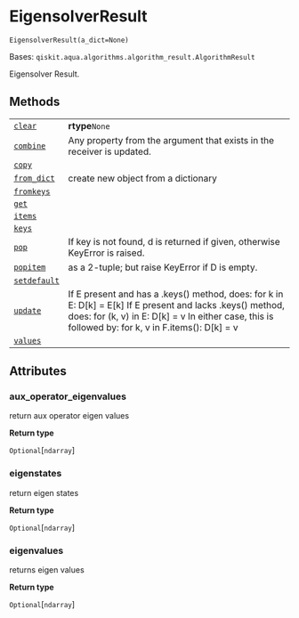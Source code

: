 # EigensolverResult



`EigensolverResult(a_dict=None)`

Bases: `qiskit.aqua.algorithms.algorithm_result.AlgorithmResult`

Eigensolver Result.

## Methods

|                                                                                                                                                                               |                                                                                                                                                                                                                      |
| ----------------------------------------------------------------------------------------------------------------------------------------------------------------------------- | -------------------------------------------------------------------------------------------------------------------------------------------------------------------------------------------------------------------- |
| [`clear`](qiskit.aqua.algorithms.EigensolverResult.clear#qiskit.aqua.algorithms.EigensolverResult.clear "qiskit.aqua.algorithms.EigensolverResult.clear")                     | **rtype**`None`                                                                                                                                                                                                      |
| [`combine`](qiskit.aqua.algorithms.EigensolverResult.combine#qiskit.aqua.algorithms.EigensolverResult.combine "qiskit.aqua.algorithms.EigensolverResult.combine")             | Any property from the argument that exists in the receiver is updated.                                                                                                                                               |
| [`copy`](qiskit.aqua.algorithms.EigensolverResult.copy#qiskit.aqua.algorithms.EigensolverResult.copy "qiskit.aqua.algorithms.EigensolverResult.copy")                         |                                                                                                                                                                                                                      |
| [`from_dict`](qiskit.aqua.algorithms.EigensolverResult.from_dict#qiskit.aqua.algorithms.EigensolverResult.from_dict "qiskit.aqua.algorithms.EigensolverResult.from_dict")     | create new object from a dictionary                                                                                                                                                                                  |
| [`fromkeys`](qiskit.aqua.algorithms.EigensolverResult.fromkeys#qiskit.aqua.algorithms.EigensolverResult.fromkeys "qiskit.aqua.algorithms.EigensolverResult.fromkeys")         |                                                                                                                                                                                                                      |
| [`get`](qiskit.aqua.algorithms.EigensolverResult.get#qiskit.aqua.algorithms.EigensolverResult.get "qiskit.aqua.algorithms.EigensolverResult.get")                             |                                                                                                                                                                                                                      |
| [`items`](qiskit.aqua.algorithms.EigensolverResult.items#qiskit.aqua.algorithms.EigensolverResult.items "qiskit.aqua.algorithms.EigensolverResult.items")                     |                                                                                                                                                                                                                      |
| [`keys`](qiskit.aqua.algorithms.EigensolverResult.keys#qiskit.aqua.algorithms.EigensolverResult.keys "qiskit.aqua.algorithms.EigensolverResult.keys")                         |                                                                                                                                                                                                                      |
| [`pop`](qiskit.aqua.algorithms.EigensolverResult.pop#qiskit.aqua.algorithms.EigensolverResult.pop "qiskit.aqua.algorithms.EigensolverResult.pop")                             | If key is not found, d is returned if given, otherwise KeyError is raised.                                                                                                                                           |
| [`popitem`](qiskit.aqua.algorithms.EigensolverResult.popitem#qiskit.aqua.algorithms.EigensolverResult.popitem "qiskit.aqua.algorithms.EigensolverResult.popitem")             | as a 2-tuple; but raise KeyError if D is empty.                                                                                                                                                                      |
| [`setdefault`](qiskit.aqua.algorithms.EigensolverResult.setdefault#qiskit.aqua.algorithms.EigensolverResult.setdefault "qiskit.aqua.algorithms.EigensolverResult.setdefault") |                                                                                                                                                                                                                      |
| [`update`](qiskit.aqua.algorithms.EigensolverResult.update#qiskit.aqua.algorithms.EigensolverResult.update "qiskit.aqua.algorithms.EigensolverResult.update")                 | If E present and has a .keys() method, does: for k in E: D\[k] = E\[k] If E present and lacks .keys() method, does: for (k, v) in E: D\[k] = v In either case, this is followed by: for k, v in F.items(): D\[k] = v |
| [`values`](qiskit.aqua.algorithms.EigensolverResult.values#qiskit.aqua.algorithms.EigensolverResult.values "qiskit.aqua.algorithms.EigensolverResult.values")                 |                                                                                                                                                                                                                      |

## Attributes



### aux\_operator\_eigenvalues

return aux operator eigen values

**Return type**

`Optional`\[`ndarray`]



### eigenstates

return eigen states

**Return type**

`Optional`\[`ndarray`]



### eigenvalues

returns eigen values

**Return type**

`Optional`\[`ndarray`]
